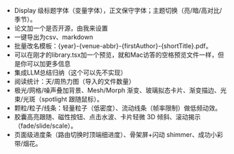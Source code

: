 - Display 级标题字体（变量字体），正文保守字体；主题切换（亮/暗/高对比/季节）。
- 论文加一个是否开源，由我来设置
- 一键导出为csv、markdown
- 批量改名模板：{year}-{venue-abbr}-{firstAuthor}-{shortTitle}.pdf。
- 可以在刚才的library.tsx加一个预览，就和Mac访答的空格预览文件一样，但是你可以加更多信息
- 集成LLM总结归纳（这个可以先不实现）
- 阅读统计：天/周热力图（导入的文件数量）
- 极光/网格/噪声叠加背景、Mesh/Morph 渐变、玻璃拟态卡片、渐变描边、光束/光斑（spotlight 跟随鼠标）。
- 颗粒/粒子/线条：轻量粒子（低密度）、流动线条（帧率限制）做低频动效。
- 胶囊高亮跟随、磁性按钮、点击水波、卡片轻微 3D 倾斜、滚动揭示（fade/slide/scale）。
- 页面级进度条（路由切换时顶端细进度）、骨架屏+闪动 shimmer、成功小彩带/烟花。
